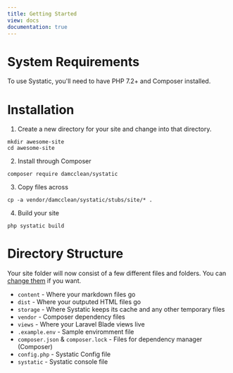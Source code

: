 ```yaml
---
title: Getting Started
view: docs
documentation: true
---
```


# System Requirements
To use Systatic, you'll need to have PHP 7.2+ and Composer installed.

# Installation
1. Create a new directory for your site and change into that directory.

```
mkdir awesome-site
cd awesome-site
```

2. Install through Composer

```
composer require damcclean/systatic
```

3. Copy files across

```
cp -a vendor/damcclean/systatic/stubs/site/* .
```

4. Build your site

```
php systatic build
```

# Directory Structure
Your site folder will now consist of a few different files and folders. You can [change them](/customizing.html) if you want.

* `content` - Where your markdown files go
* `dist` - Where your outputed HTML files go
* `storage` - Where Systatic keeps its cache and any other temporary files
* `vendor` - Composer dependency files
* `views` - Where your Laravel Blade views live
* `.example.env` - Sample enviromment file
* `composer.json` & `composer.lock` - Files for dependency manager (Composer)
* `config.php` - Systatic Config file
* `systatic` - Systatic console file